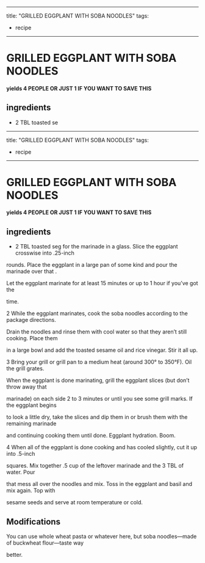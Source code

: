 
---
title: "GRILLED EGGPLANT WITH SOBA NOODLES"
tags:
  - recipe
---
# GRILLED EGGPLANT WITH SOBA NOODLES



#### yields  4 PEOPLE OR JUST 1 IF YOU WANT TO SAVE THIS


## ingredients
* 2 TBL toasted se
---
title: "GRILLED EGGPLANT WITH SOBA NOODLES"
tags:
  - recipe
---
# GRILLED EGGPLANT WITH SOBA NOODLES



#### yields  4 PEOPLE OR JUST 1 IF YOU WANT TO SAVE THIS


## ingredients
* 2 TBL toasted seg for the marinade in a glass. Slice the eggplant crosswise into .25-inch

rounds. Place the eggplant in a large pan of some kind and pour the marinade over that   .

Let the eggplant marinate for at least 15 minutes or up to 1 hour if you’ve got the 

time.

2 While the eggplant marinates, cook the soba noodles according to the package directions.

Drain the noodles and rinse them with cool water so that they aren’t still cooking. Place them

in a large bowl and add the toasted sesame oil and rice vinegar. Stir it all up.

3 Bring your grill or grill pan to a medium heat (around 300° to 350°F). Oil the grill grates.

When the eggplant is done marinating, grill the eggplant slices (but don’t throw away that

marinade) on each side 2 to 3 minutes or until you see some grill marks. If the eggplant begins

to look a little dry, take the slices and dip them in or brush them with the remaining marinade

and continuing cooking them until done. Eggplant hydration. Boom.

4 When all of the eggplant is done cooking and has cooled slightly, cut it up into .5-inch

squares. Mix together .5 cup of the leftover marinade and the 3 TBL of water. Pour

that mess all over the noodles and mix. Toss in the eggplant and basil and mix again. Top with

sesame seeds and serve at room temperature or cold.



## Modifications
You can use whole wheat pasta or whatever here, but soba noodles—made of buckwheat flour—taste way 

better.




